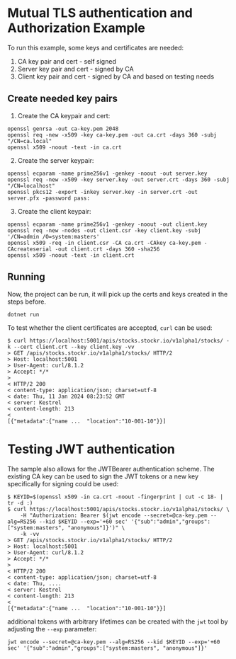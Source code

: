 # Mutual TLS authentication and Authorization Example

To run this example, some keys and certificates are needed:

1. CA key pair and cert - self signed
2. Server key pair and cert - signed by CA
3. Client key pair and cert - signed by CA and based on testing needs

## Create needed key pairs
1. Create the CA keypair and cert:
```
openssl genrsa -out ca-key.pem 2048
openssl req -new -x509 -key ca-key.pem -out ca.crt -days 360 -subj "/CN=ca.local"
openssl x509 -noout -text -in ca.crt
```

2. Create the server keypair:
```
openssl ecparam -name prime256v1 -genkey -noout -out server.key
openssl req -new -x509 -key server.key -out server.crt -days 360 -subj "/CN=localhost"
openssl pkcs12 -export -inkey server.key -in server.crt -out server.pfx -password pass:
```

3. Create the client keypair:
```
openssl ecparam -name prime256v1 -genkey -noout -out client.key
openssl req -new -nodes -out client.csr -key client.key -subj '/CN=admin /O=system:masters'
openssl x509 -req -in client.csr -CA ca.crt -CAkey ca-key.pem -CAcreateserial -out client.crt -days 360 -sha256
openssl x509 -noout -text -in client.crt
```

## Running

Now, the project can be run, it will pick up the certs and keys created in the steps before.
```
dotnet run
```

To test whether the client certificates are accepted, `curl` can be used:
```
$ curl https://localhost:5001/apis/stocks.stockr.io/v1alpha1/stocks/ -k --cert client.crt --key client.key -vv
> GET /apis/stocks.stockr.io/v1alpha1/stocks/ HTTP/2
> Host: localhost:5001
> User-Agent: curl/8.1.2
> Accept: */*
> 
< HTTP/2 200 
< content-type: application/json; charset=utf-8
< date: Thu, 11 Jan 2024 08:23:52 GMT
< server: Kestrel
< content-length: 213
< 
[{"metadata":{"name ...  "location":"10-001-10"}}]
```

# Testing JWT authentication

The sample also allows for the JWTBearer authentication scheme. The existing CA key can be used to sign the JWT tokens or a new key specifically for signing could be used:

```
$ KEYID=$(openssl x509 -in ca.crt -noout -fingerprint | cut -c 18- | tr -d :)
$ curl https://localhost:5001/apis/stocks.stockr.io/v1alpha1/stocks/ \
    -H "Authorization: Bearer $(jwt encode --secret=@ca-key.pem --alg=RS256 --kid $KEYID --exp='+60 sec' '{"sub":"admin","groups":["system:masters", "anonymous"]}')" \
    -k -vv
> GET /apis/stocks.stockr.io/v1alpha1/stocks/ HTTP/2
> Host: localhost:5001
> User-Agent: curl/8.1.2
> Accept: */*
> 
< HTTP/2 200 
< content-type: application/json; charset=utf-8
< date: Thu, ....
< server: Kestrel
< content-length: 213
< 
[{"metadata":{"name ...  "location":"10-001-10"}}]
```

additional tokens with arbitrary lifetimes can be created with the `jwt` tool by adjusting the `--exp` parameter:
```
jwt encode --secret=@ca-key.pem --alg=RS256 --kid $KEYID --exp='+60 sec' '{"sub":"admin","groups":["system:masters", "anonymous"]}'
```

